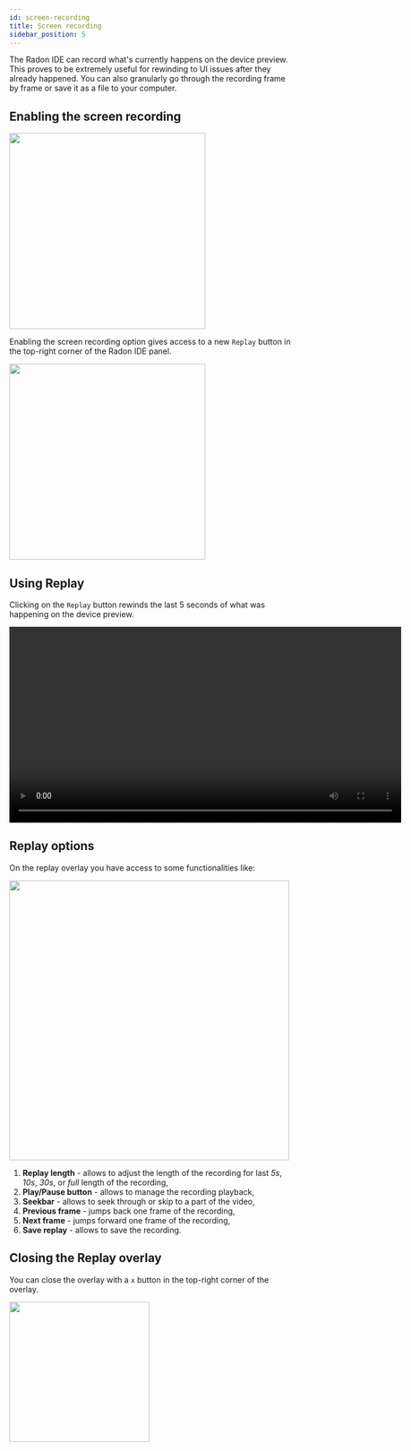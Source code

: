 ```yaml
---
id: screen-recording
title: Screen recording
sidebar_position: 5
---
```


The Radon IDE can record what's currently happens on the device preview. This proves to be extremely useful for rewinding to UI issues after they already happened. You can also granularly go through the recording frame by frame or save it as a file to your computer.

## Enabling the screen recording

<img width="350" src="/img/docs/ide_enable_replays.png" className="shadow-image" />

Enabling the screen recording option gives access to a new `Replay` button in the top-right corner of the Radon IDE panel.

<img width="350" src="/img/docs/ide_replays_enabled.png" className="shadow-image" />

## Using Replay

Clicking on the `Replay` button rewinds the last 5 seconds of what was happening on the device preview.

<video autoPlay loop width="700" controls className="shadow-image">
  <source src="/video/ide_screen_recording.mp4" type="video/mp4"/>
</video>

## Replay options

On the replay overlay you have access to some functionalities like:

<img width="500" src="/img/docs/ide_screen_recording.png" className="shadow-image" />

1. **Replay length** - allows to adjust the length of the recording for last _5s_, _10s_, _30s_, or _full_ length of the recording,
2. **Play/Pause button** - allows to manage the recording playback,
3. **Seekbar** - allows to seek through or skip to a part of the video,
4. **Previous frame** - jumps back one frame of the recording,
5. **Next frame** - jumps forward one frame of the recording,
6. **Save replay** - allows to save the recording.

## Closing the Replay overlay

You can close the overlay with a `x` button in the top-right corner of the overlay.

<img width="250" src="/img/docs/ide_close_overlay.png" className="shadow-image" />
